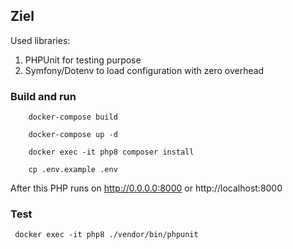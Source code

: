 ## Ziel

Used libraries:
1. PHPUnit for testing purpose
2. Symfony/Dotenv to load configuration with zero overhead

### Build and run

``` 
    docker-compose build

    docker-compose up -d

    docker exec -it php8 composer install
    
    cp .env.example .env
``` 
After this PHP runs on http://0.0.0.0:8000 or 
http://localhost:8000

### Test

```  docker exec -it php8 ./vendor/bin/phpunit  ```
